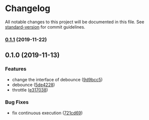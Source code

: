 # Changelog

All notable changes to this project will be documented in this file. See [standard-version](https://github.com/conventional-changelog/standard-version) for commit guidelines.

### [0.1.1](https://github.com/rickkky/combine-class-names/compare/v0.1.0...v0.1.1) (2019-11-22)

## 0.1.0 (2019-11-13)

### Features

- change the interface of debounce ([9d9bcc5](https://github.com/rickkky/incoherence/commit/9d9bcc536359882e700de94a5a3f05422f7ff690))
- debounce ([5de4228](https://github.com/rickkky/incoherence/commit/5de4228a0780c1366ba7cd8ba6e8a560fc98a6a0))
- throttle ([e317038](https://github.com/rickkky/incoherence/commit/e3170384d1cc4931b53d9be0b1b2669e4d92d947))

### Bug Fixes

- fix continuous execution ([721cd69](https://github.com/rickkky/incoherence/commit/721cd69a9fdcd2c609776faad1994a99fe173e7d))
